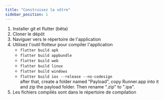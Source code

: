 ```yaml
---
title: "Construisez la vôtre"
sidebar_position: 1
---
```


1. Installer git et flutter (bêta)
2. Cloner le dépôt
3. Naviguer vers le répertoire de l'application
4. Utilisez l'outil flotteur pour compiler l'application
   * `flutter build apk`
   * `flutter build appbundle`
   * `flutter build web`
   * `flutter build linux`
   * `flutter build windows`
   * `flutter build ios --release --no-codesign`\
     after that, create a folder named "Payload", copy Runner.app into it and zip the payload folder. Then rename ".zip" to ".ipa".
5. Les fichiers compilés sont dans le répertoire de compilation
